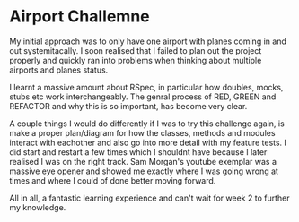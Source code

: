 #  Airport Challemne

My initial approach was to only have one airport with planes coming in and out systemitacally. I soon realised that I failed to plan out the project properly and quickly ran into problems when thinking about multiple airports and planes status.

I learnt a massive amount about RSpec, in particular how doubles, mocks, stubs etc work interchangeably. The genral process of RED, GREEN and REFACTOR and why this is so important, has become very clear.

A couple things I would do differently if I was to try this challenge again, is make a proper plan/diagram for how the classes, methods and modules interact with eachother and also go into more detail with my feature tests. I did start and restart a few times which I shouldnt have because I later realised I was on the right track. Sam Morgan's youtube exemplar was a massive eye opener and showed me exactly where I was going wrong at times and where I could of done better moving forward.

All in all, a fantastic learning experience and can't wait for week 2 to further my knowledge.
